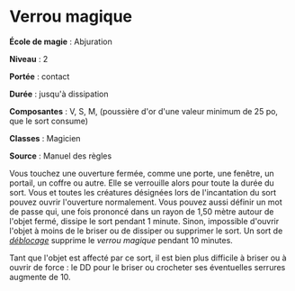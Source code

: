 # Verrou magique

**École de magie** : Abjuration

**Niveau** : 2

**Portée** : contact

**Durée** : jusqu'à dissipation

**Composantes** : V, S, M, (poussière d'or d'une valeur minimum de 25 po, que le sort consume)

**Classes** : Magicien

**Source** : Manuel des règles

Vous touchez une ouverture fermée, comme une porte, une fenêtre, un portail, un coffre ou autre. Elle se verrouille alors pour toute la durée du sort. Vous et toutes les créatures désignées lors de l'incantation du sort pouvez ouvrir l'ouverture normalement. Vous pouvez aussi définir un mot de passe qui, une fois prononcé dans un rayon de 1,50 mètre autour de l'objet fermé, dissipe le sort pendant 1 minute. Sinon, impossible d'ouvrir l'objet à moins de le briser ou de dissiper ou supprimer le sort. Un sort de [_déblocage_](/grimoire/deblocage/) supprime le _verrou magique_ pendant 10 minutes.

Tant que l'objet est affecté par ce sort, il est bien plus difficile à briser ou à ouvrir de force : le DD pour le briser ou crocheter ses éventuelles serrures augmente de 10.
